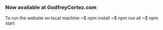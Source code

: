 ### Now available at GodfreyCortez.com 

To run the website on local machine
~$ npm install
~$ npm run all
~$ npm start
